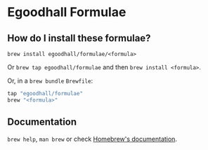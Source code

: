 # Egoodhall Formulae

## How do I install these formulae?

`brew install egoodhall/formulae/<formula>`

Or `brew tap egoodhall/formulae` and then `brew install <formula>`.

Or, in a `brew bundle` `Brewfile`:

```ruby
tap "egoodhall/formulae"
brew "<formula>"
```

## Documentation

`brew help`, `man brew` or check [Homebrew's documentation](https://docs.brew.sh).
